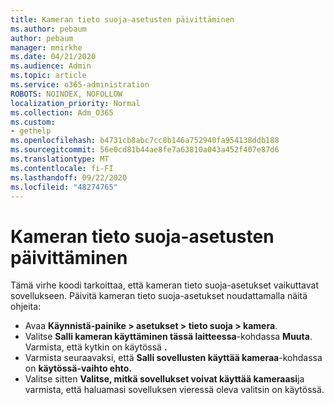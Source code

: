 ```yaml
---
title: Kameran tieto suoja-asetusten päivittäminen
ms.author: pebaum
author: pebaum
manager: mnirkhe
ms.date: 04/21/2020
ms.audience: Admin
ms.topic: article
ms.service: o365-administration
ROBOTS: NOINDEX, NOFOLLOW
localization_priority: Normal
ms.collection: Adm_O365
ms.custom:
- gethelp
ms.openlocfilehash: b4731cb8abc7cc8b146a752940fa954138ddb188
ms.sourcegitcommit: 56e0cd81b44ae8fe7a63810a043a452f407e87d6
ms.translationtype: MT
ms.contentlocale: fi-FI
ms.lasthandoff: 09/22/2020
ms.locfileid: "48274765"
---
```

# <a name="update-your-cameras-privacy-settings"></a>Kameran tieto suoja-asetusten päivittäminen

Tämä virhe koodi tarkoittaa, että kameran tieto suoja-asetukset vaikuttavat sovellukseen. Päivitä kameran tieto suoja-asetukset noudattamalla näitä ohjeita:

- Avaa **Käynnistä-painike > asetukset > tieto suoja > kamera**.
- Valitse **Salli kameran käyttäminen tässä laitteessa**-kohdassa **Muuta**. Varmista, että kytkin on käytössä **.**
- Varmista seuraavaksi, että **Salli sovellusten käyttää kameraa**-kohdassa on **käytössä-vaihto ehto.**
- Valitse sitten **Valitse, mitkä sovellukset voivat käyttää kameraasi**ja varmista, että haluamasi sovelluksen vieressä oleva valitsin on käytössä.
